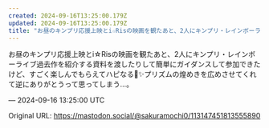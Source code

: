 ```yaml
---
created: 2024-09-16T13:25:00.179Z
updated: 2024-09-16T13:25:00.179Z
title: "お昼のキンプリ応援上映とi☆Risの映画を観たあと、2人にキンプリ・レインボーラ[...]"
---
```


<p>お昼のキンプリ応援上映とi☆Risの映画を観たあと、2人にキンプリ・レインボーライブ過去作を紹介する資料を渡したりして簡単にガイダンスして参加できたけど、すごく楽しんでもらえてハピなる💖✨️プリズムの煌めきを広めさせてくれて逆にありがとうって思ってしまう…。</p>

&mdash; 2024-09-16 13:25:00 UTC

Original URL: https://mastodon.social/@sakuramochi0/113147451813555890
